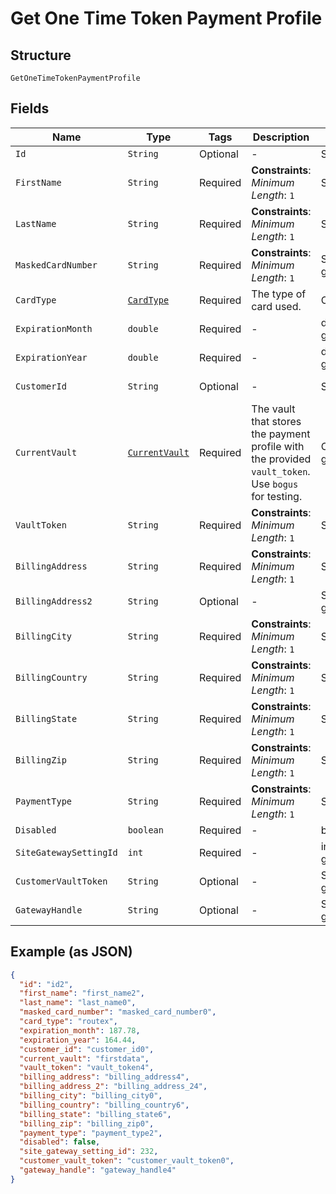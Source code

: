 
# Get One Time Token Payment Profile

## Structure

`GetOneTimeTokenPaymentProfile`

## Fields

| Name | Type | Tags | Description | Getter | Setter |
|  --- | --- | --- | --- | --- | --- |
| `Id` | `String` | Optional | - | String getId() | setId(String id) |
| `FirstName` | `String` | Required | **Constraints**: *Minimum Length*: `1` | String getFirstName() | setFirstName(String firstName) |
| `LastName` | `String` | Required | **Constraints**: *Minimum Length*: `1` | String getLastName() | setLastName(String lastName) |
| `MaskedCardNumber` | `String` | Required | **Constraints**: *Minimum Length*: `1` | String getMaskedCardNumber() | setMaskedCardNumber(String maskedCardNumber) |
| `CardType` | [`CardType`](../../doc/models/card-type.md) | Required | The type of card used. | CardType getCardType() | setCardType(CardType cardType) |
| `ExpirationMonth` | `double` | Required | - | double getExpirationMonth() | setExpirationMonth(double expirationMonth) |
| `ExpirationYear` | `double` | Required | - | double getExpirationYear() | setExpirationYear(double expirationYear) |
| `CustomerId` | `String` | Optional | - | String getCustomerId() | setCustomerId(String customerId) |
| `CurrentVault` | [`CurrentVault`](../../doc/models/current-vault.md) | Required | The vault that stores the payment profile with the provided `vault_token`. Use `bogus` for testing. | CurrentVault getCurrentVault() | setCurrentVault(CurrentVault currentVault) |
| `VaultToken` | `String` | Required | **Constraints**: *Minimum Length*: `1` | String getVaultToken() | setVaultToken(String vaultToken) |
| `BillingAddress` | `String` | Required | **Constraints**: *Minimum Length*: `1` | String getBillingAddress() | setBillingAddress(String billingAddress) |
| `BillingAddress2` | `String` | Optional | - | String getBillingAddress2() | setBillingAddress2(String billingAddress2) |
| `BillingCity` | `String` | Required | **Constraints**: *Minimum Length*: `1` | String getBillingCity() | setBillingCity(String billingCity) |
| `BillingCountry` | `String` | Required | **Constraints**: *Minimum Length*: `1` | String getBillingCountry() | setBillingCountry(String billingCountry) |
| `BillingState` | `String` | Required | **Constraints**: *Minimum Length*: `1` | String getBillingState() | setBillingState(String billingState) |
| `BillingZip` | `String` | Required | **Constraints**: *Minimum Length*: `1` | String getBillingZip() | setBillingZip(String billingZip) |
| `PaymentType` | `String` | Required | **Constraints**: *Minimum Length*: `1` | String getPaymentType() | setPaymentType(String paymentType) |
| `Disabled` | `boolean` | Required | - | boolean getDisabled() | setDisabled(boolean disabled) |
| `SiteGatewaySettingId` | `int` | Required | - | int getSiteGatewaySettingId() | setSiteGatewaySettingId(int siteGatewaySettingId) |
| `CustomerVaultToken` | `String` | Optional | - | String getCustomerVaultToken() | setCustomerVaultToken(String customerVaultToken) |
| `GatewayHandle` | `String` | Optional | - | String getGatewayHandle() | setGatewayHandle(String gatewayHandle) |

## Example (as JSON)

```json
{
  "id": "id2",
  "first_name": "first_name2",
  "last_name": "last_name0",
  "masked_card_number": "masked_card_number0",
  "card_type": "routex",
  "expiration_month": 187.78,
  "expiration_year": 164.44,
  "customer_id": "customer_id0",
  "current_vault": "firstdata",
  "vault_token": "vault_token4",
  "billing_address": "billing_address4",
  "billing_address_2": "billing_address_24",
  "billing_city": "billing_city0",
  "billing_country": "billing_country6",
  "billing_state": "billing_state6",
  "billing_zip": "billing_zip0",
  "payment_type": "payment_type2",
  "disabled": false,
  "site_gateway_setting_id": 232,
  "customer_vault_token": "customer_vault_token0",
  "gateway_handle": "gateway_handle4"
}
```

